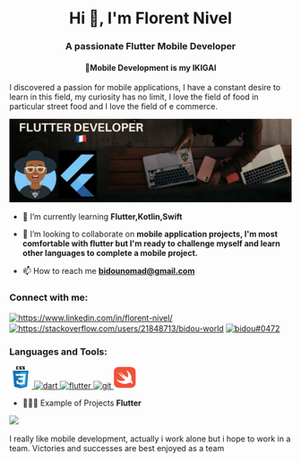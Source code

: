 <h1 align="center">Hi 👋, I'm Florent Nivel</h1>
<h3 align="center">A passionate Flutter Mobile Developer</h3>
<h4 align="center">📱Mobile Development is my IKIGAI</h4>

<p align="left">I discovered a passion for mobile applications, I have a constant desire to learn in this field, my curiosity has no limit, I love the field of food in particular street food and I love the field of e commerce.</p>

<img src="https://github.com/bidou10/bidou10/blob/main/flutter-dev.jpg" width="1024" >


- 🌱 I’m currently learning **Flutter,Kotlin,Swift**

- 👯 I’m looking to collaborate on **mobile application projects, I'm most comfortable with flutter but I'm ready to challenge myself and learn other languages to complete a mobile project.**

- 📫 How to reach me **bidounomad@gmail.com**

<h3 align="left">Connect with me:</h3>
<p align="left">
<a href="https://linkedin.com/in/https://www.linkedin.com/in/florent-nivel/" target="blank"><img align="center" src="https://raw.githubusercontent.com/rahuldkjain/github-profile-readme-generator/master/src/images/icons/Social/linked-in-alt.svg" alt="https://www.linkedin.com/in/florent-nivel/" height="30" width="40" /></a>
<a href="https://stackoverflow.com/users/https://stackoverflow.com/users/21848713/bidou-world" target="blank"><img align="center" src="https://raw.githubusercontent.com/rahuldkjain/github-profile-readme-generator/master/src/images/icons/Social/stack-overflow.svg" alt="https://stackoverflow.com/users/21848713/bidou-world" height="30" width="40" /></a>
<a href="https://discord.gg/bidou#0472" target="blank"><img align="center" src="https://raw.githubusercontent.com/rahuldkjain/github-profile-readme-generator/master/src/images/icons/Social/discord.svg" alt="bidou#0472" height="30" width="40" /></a>
</p>

<h3 align="left">Languages and Tools:</h3>
<p align="left"> <a href="https://www.w3schools.com/css/" target="_blank" rel="noreferrer"> <img src="https://raw.githubusercontent.com/devicons/devicon/master/icons/css3/css3-original-wordmark.svg" alt="css3" width="40" height="40"/> </a> <a href="https://dart.dev" target="_blank" rel="noreferrer"> <img src="https://www.vectorlogo.zone/logos/dartlang/dartlang-icon.svg" alt="dart" width="40" height="40"/> </a>  <a href="https://flutter.dev" target="_blank" rel="noreferrer"> <img src="https://www.vectorlogo.zone/logos/flutterio/flutterio-icon.svg" alt="flutter" width="40" height="40"/> </a> <a href="https://git-scm.com/" target="_blank" rel="noreferrer"> <img src="https://www.vectorlogo.zone/logos/git-scm/git-scm-icon.svg" alt="git" width="40" height="40"/> </a> <a href="https://developer.apple.com/swift/" target="_blank" rel="noreferrer"> <img src="https://raw.githubusercontent.com/devicons/devicon/master/icons/swift/swift-original.svg" alt="swift" width="40" height="40"/> </a> </p>

- 👨🏾‍💻 Example of Projects **Flutter**
<img src="https://github.com/bidou10/bidou10/blob/main/flutter_food_app.gif" width="1024" >

<p align="left">I really like mobile development, actually i work alone but i hope to work in a team. Victories and successes are best enjoyed as a team</p>






